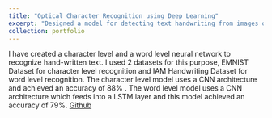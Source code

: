 ```yaml
---
title: "Optical Character Recognition using Deep Learning"
excerpt: "Designed a model for detecting text handwriting from images of texts. Worked in keras using Convolutional Neural Networks(CNN) and Long Short Term Memory(LSTM) cells.[Github](https://github.com/vatsalg29/Optical-Character-Recognition-using-Deep-Learning)<br/><img src='/images/ocrpicss.png'>"
collection: portfolio
---
```


I have created a character level and a word level neural network to recognize hand-written text. I used 2
datasets for this purpose, EMNIST Dataset for character level recognition and IAM Handwriting
Dataset for word level recognition. The character level model uses a CNN architecture and achieved
an accuracy of 88% . The word level model uses a CNN architecture which feeds into a LSTM layer
and this model achieved an accuracy of 79%.
[Github](https://github.com/vatsalg29/Optical-Character-Recognition-using-Deep-Learning)
